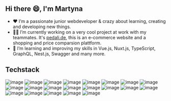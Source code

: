 ## Hi there 😄, I'm Martyna


- ❤️ I’m a passionate junior webdeveloper & crazy about learning, creating and developing new things.
- 👩‍💻 I’m currently working on a very cool project at work with my teammates. It's  [pedali.de](https://www.pedali.de/), this is an e-commerce website and a shopping and price comparsion plattform.
- 🌱 I’m learning and improving my skills in Vue.js, Nuxt.js, TypeScript, GraphQL, Nest.js, Swagger and many more.
  
## Techstack

![image](https://img.shields.io/badge/JavaScript-%23F7DF1E?style=plastic&logo=javascript&logoColor=%23F7DF1E&labelColor=black
)   ![image](https://img.shields.io/badge/TypeScript-%233178C6?style=plastic&logo=typescript&logoColor=%233178C6&labelColor=white
)
![image](https://img.shields.io/badge/Vue.js-%234FC08D?style=plastic&logo=vuedotjs&logoColor=%234FC08D&labelColor=black)   ![image](https://img.shields.io/badge/Nuxt.js-%234FC08D?style=plastic&logo=nuxtdotjs&logoColor=%234FC08D&labelColor=black) 
 ![image](https://img.shields.io/badge/ReactJS-%2361DAFB?style=plastic&logo=react&logoColor=%2361DAFB&labelColor=black
)  ![image](https://img.shields.io/badge/NextJS-%23000000?style=plastic&logo=nextdotjs&logoColor=%23000000&labelColor=white
)
![image](https://img.shields.io/badge/Node_JS-%23339933?style=plastic&logo=nodedotjs&logoColor=%23339933&labelColor=black
)  ![image](https://img.shields.io/badge/Nest.js-%23E0234E?style=plastic&logo=nestjs&logoColor=%23E0234E&labelColor=black
)   ![image](https://img.shields.io/badge/Swagger-%2385EA2D?style=plastic&logo=swagger&logoColor=%2385EA2D&labelColor=black
)
![image](https://img.shields.io/badge/MongoDB-%2347A248?style=plastic&logo=mongodb&logoColor=%2347A248&labelColor=black
)   ![image](https://img.shields.io/badge/Prisma-%232D3748?style=plastic&logo=prisma&logoColor=%232D3748&labelColor=white
)   ![image](https://img.shields.io/badge/GraphQL-%23E10098?style=plastic&logo=graphql&logoColor=%23E10098&labelColor=black
)
![image](https://img.shields.io/badge/Tailwind_CSS-%2306B6D4?style=plastic&logo=tailwindcss&logoColor=%2306B6D4&labelColor=black
)   ![image](https://img.shields.io/badge/CSS_3-%231572B6?style=plastic&logo=css3&logoColor=%231572B6&labelColor=white
)   ![image](https://img.shields.io/badge/SASS%2F_SCSS-%23CC6699?style=plastic&logo=sass&logoColor=%23CC6699&labelColor=black
)   ![image](https://img.shields.io/badge/Figma-%23F24E1E?style=plastic&logo=figma&logoColor=%23F24E1E&labelColor=white
)
![image](https://img.shields.io/badge/Git-%23F05032?style=plastic&logo=git&logoColor=%23F05032&labelColor=black
)   ![image](https://img.shields.io/badge/GitHub-%23181717?style=plastic&logo=github&logoColor=%23181717&labelColor=white
)   ![image](https://img.shields.io/badge/Linux-%23FCC624?style=plastic&logo=linux&logoColor=%23FCC624&labelColor=black
)   ![image](https://img.shields.io/badge/Ubuntu-%23E95420?style=plastic&logo=ubuntu&logoColor=%23E95420&labelColor=black
)
![image](https://img.shields.io/badge/Trello-%230052CC?style=plastic&logo=trello&logoColor=%230052CC&labelColor=white
)

<!--
### I learnd a lot from
- ![image](https://img.shields.io/badge/Scrimba-%232B283A?style=plastic&logo=scrimba&logoColor=%232B283A&labelColor=white
)
- ![image](https://img.shields.io/badge/Stackoverflow-%23F58025?style=plastic&logo=stackoverflow&logoColor=%23F58025&labelColor=black
)
- UDEMY, W3Schools, Medium, VueMAstery, VueSchool, Udacity, Youtube, DCI, JOB

### Hobbies
- ![image](https://img.shields.io/badge/Vespa-%2385B09A?style=plastic&logo=vespa&logoColor=%2385B09A&labelColor=black
)

- ![image](https://img.shields.io/badge/Amazon_AWS-%23232F3E?style=plastic&logo=amazonaws&logoColor=%23232F3E&labelColor=white
)

- ![image](https://img.shields.io/badge/Handlebars-%23000000?style=plastic&logo=handlebarsdotjs&logoColor=%23000000&labelColor=white
) 

**Martyna1202/Martyna1202** is a ✨ _special_ ✨ repository because its `README.md` (this file) appears on your GitHub profile.

Here are some ideas to get you started:

- 👯 I’m looking to collaborate on ...
- 🤔 I’m looking for help with ...
- 💬 Ask me about ...
- 📫 How to reach me: ...
- 😄 Pronouns: ...
- ⚡ Fun fact: ...
-->
